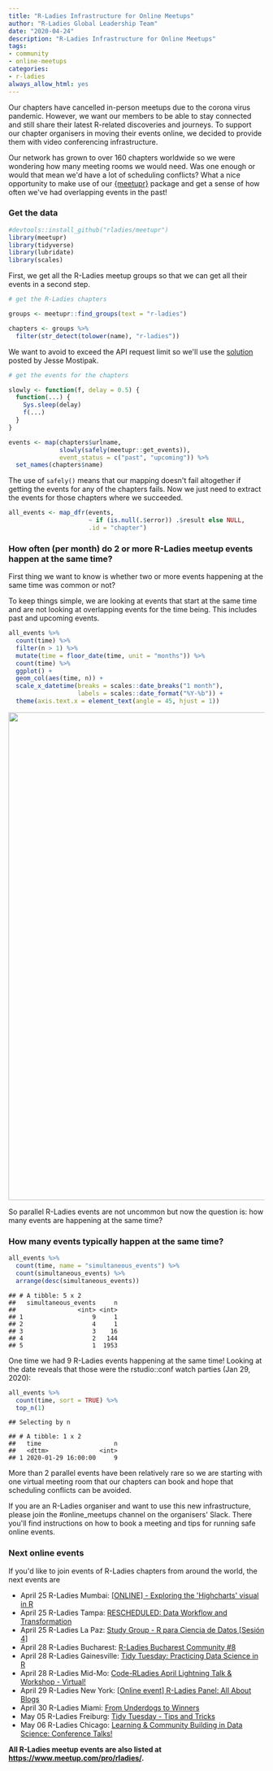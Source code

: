 ```yaml
---
title: "R-Ladies Infrastructure for Online Meetups"
author: "R-Ladies Global Leadership Team"
date: "2020-04-24"
description: "R-Ladies Infrastructure for Online Meetups"
tags: 
- community
- online-meetups
categories:
- r-ladies
always_allow_html: yes
---
```




Our chapters have cancelled in-person meetups due to the corona virus pandemic. However, we want our members to be able to stay connected and still share their latest R-related discoveries and journeys. To support our chapter organisers in moving their events online, we decided to provide them with video conferencing infrastructure.

Our network has grown to over 160 chapters worldwide so we were wondering how many meeting rooms we would need. Was one enough or would that mean we'd have a lot of scheduling conflicts? What a nice opportunity to make use of our [{meetupr}](https://github.com/rladies/meetupr) package and get a sense of how often we've had overlapping events in the past!


### Get the data


```r
#devtools::install_github("rladies/meetupr")
library(meetupr)
library(tidyverse)
library(lubridate)
library(scales)
```

First, we get all the R-Ladies meetup groups so that we can get all their events in a second step.


```r
# get the R-Ladies chapters

groups <- meetupr::find_groups(text = "r-ladies") 

chapters <- groups %>% 
  filter(str_detect(tolower(name), "r-ladies"))
```


We want to avoid to exceed the API request limit so we'll use the [solution](https://github.com/rladies/meetupr/issues/30) posted by Jesse Mostipak.


```r
# get the events for the chapters

slowly <- function(f, delay = 0.5) {
  function(...) {
    Sys.sleep(delay)
    f(...)
  }
}

events <- map(chapters$urlname,
              slowly(safely(meetupr::get_events)),
              event_status = c("past", "upcoming")) %>% 
  set_names(chapters$name)
```

The use of `safely()` means that our mapping doesn't fail altogether if getting the events for any of the chapters fails. Now we just need to extract the events for those chapters where we succeeded.


```r
all_events <- map_dfr(events, 
                      ~ if (is.null(.$error)) .$result else NULL, 
                      .id = "chapter")
```




### How often (per month) do 2 or more R-Ladies meetup events happen at the same time?

First thing we want to know is whether two or more events happening at the same time was common or not?

To keep things simple, we are looking at events that start at the same time and are not looking at overlapping events for the time being. This includes past and upcoming events.


```r
all_events %>% 
  count(time) %>% 
  filter(n > 1) %>% 
  mutate(time = floor_date(time, unit = "months")) %>% 
  count(time) %>% 
  ggplot() + 
  geom_col(aes(time, n)) +
  scale_x_datetime(breaks = scales::date_breaks("1 month"),
                   labels = scales::date_format("%Y-%b")) +
  theme(axis.text.x = element_text(angle = 45, hjust = 1)) 
```

<img src="{{< blogdown/postref >}}index.en_files/figure-html/parallel_per_month_vis-1.png" width="960" />

So parallel R-Ladies events are not uncommon but now the question is: how many events are happening at the same time?


### How many events typically happen at the same time?


```r
all_events %>% 
  count(time, name = "simultaneous_events") %>% 
  count(simultaneous_events) %>% 
  arrange(desc(simultaneous_events))
```

```
## # A tibble: 5 x 2
##   simultaneous_events     n
##                 <int> <int>
## 1                   9     1
## 2                   4     1
## 3                   3    16
## 4                   2   144
## 5                   1  1953
```

One time we had 9 R-Ladies events happening at the same time! Looking at the date reveals that those were the rstudio::conf watch parties (Jan 29, 2020):


```r
all_events %>% 
  count(time, sort = TRUE) %>% 
  top_n(1) 
```

```
## Selecting by n
```

```
## # A tibble: 1 x 2
##   time                    n
##   <dttm>              <int>
## 1 2020-01-29 16:00:00     9
```

More than 2 parallel events have been relatively rare so we are starting with one virtual meeting room that our chapters can book and hope that scheduling conflicts can be avoided. 

If you are an R-Ladies organiser and want to use this new infrastructure, please join the #online_meetups channel on the organisers' Slack. There you'll find instructions on how to book a meeting and tips for running safe online events.


### Next online events

If you'd like to join events of R-Ladies chapters from around the world, the next events are

* April 25 R-Ladies Mumbai: [[ONLINE] - Exploring the 'Highcharts' visual in R](https://www.meetup.com/rladies-mumbai/events/270006904/)
* April 25 R-Ladies Tampa: [RESCHEDULED: Data Workflow and Transformation ](https://www.meetup.com/rladies-tampa/events/270192107/)
* April 25 R-Ladies La Paz: [Study Group - R para Ciencia de Datos [Sesión 4]](https://www.meetup.com/rladies-la-paz/events/270212766/)
* April 28 R-Ladies Bucharest: [R-Ladies Bucharest Community #8 ](https://www.meetup.com/rladies-bucharest/events/270178279/)
* April 28 R-Ladies Gainesville: [Tidy Tuesday: Practicing Data Science in R](https://www.meetup.com/rladies-gainesville/events/268773535/)
* April 28 R-Ladies Mid-Mo: [Code-RLadies April Lightning Talk & Workshop - Virtual!](https://www.meetup.com/rladies-mid-mo/events/268698590/)
* April 29 R-Ladies New York: [[Online event] R-Ladies Panel: All About Blogs](https://www.meetup.com/rladies-newyork/events/270210924/)
* April 30 R-Ladies Miami: [From Underdogs to Winners](https://www.meetup.com/rladies-miami/events/270087598/)
* May 05 R-Ladies Freiburg: [Tidy Tuesday - Tips and Tricks](https://www.meetup.com/rladies-freiburg/events/270214676/)
* May 06 R-Ladies Chicago: [Learning & Community Building in Data Science: Conference Talks!](https://www.meetup.com/rladies-chicago/events/269909895/)


**All R-Ladies meetup events are also listed at <https://www.meetup.com/pro/rladies/>.**
